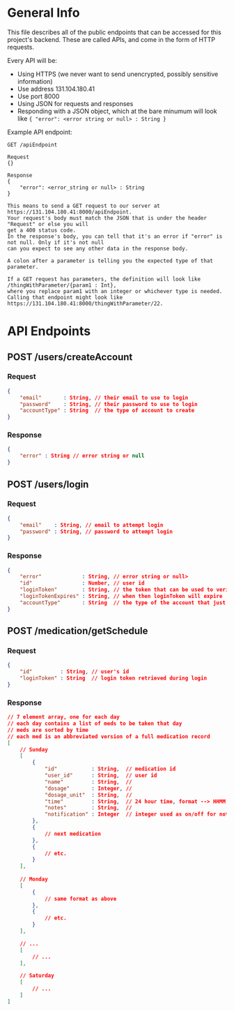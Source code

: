 # General Info
This file describes all of the public endpoints that can be accessed for this project's backend.
These are called APIs, and come in the form of HTTP requests.

Every API will be:
- Using HTTPS (we never want to send unencrypted, possibly sensitive information)
- Use address 131.104.180.41
- Use port 8000
- Using JSON for requests and responses
- Responding with a JSON object, which at the bare minumum will look like 
`{ "error": <error string or null> : String }`

Example API endpoint:
```
GET /apiEndpoint

Request
{}

Response
{
    "error": <error_string or null> : String
}

This means to send a GET request to our server at https://131.104.180.41:8000/apiEndpoint.
Your request's body must match the JSON that is under the header "Request" or else you will
get a 400 status code.
In the response's body, you can tell that it's an error if "error" is not null. Only if it's not null
can you expect to see any other data in the response body.

A colon after a parameter is telling you the expected type of that parameter.

If a GET request has parameters, the definition will look like /thingWithParameter/{param1 : Int},
where you replace param1 with an integer or whichever type is needed.
Calling that endpoint might look like https://131.104.180.41:8000/thingWithParameter/22.
```

# API Endpoints
## POST /users/createAccount
### Request
```json
{
    "email"       : String, // their email to use to login
    "password"    : String, // their password to use to login
    "accountType" : String  // the type of account to create
}
```

### Response
```json
{
    "error" : String // error string or null
}
```

## POST /users/login
### Request
```json
{
    "email"    : String, // email to attempt login
    "password" : String, // password to attempt login
}
```

### Response
```json
{
    "error"             : String, // error string or null>
    "id"                : Number, // user id
    "loginToken"        : String, // the token that can be used to verify correct login
    "loginTokenExpires" : String, // when then loginToken will expire
    "accountType"       : String  // the type of the account that just logged in
}
```

## POST /medication/getSchedule
### Request
```json
{
    "id"         : String, // user's id
    "loginToken" : String  // login token retrieved during login
}
```

### Response
```json
// 7 element array, one for each day
// each day contains a list of meds to be taken that day
// meds are sorted by time
// each med is an abbreviated version of a full medication record
[
    // Sunday
    [
        {
            "id"           : String,  // medication id
            "user_id"      : String,  // user id
            "name"         : String,  // 
            "dosage"       : Integer, // 
            "dosage_unit"  : String,  // 
            "time"         : String,  // 24 hour time, format --> HHMM
            "notes"        : String,  // 
            "notification" : Integer  // integer used as on/off for notifications
        },
        {
            // next medication
        },
        {
            // etc.
        }
    ],
    
    // Monday
    [
        {
            // same format as above
        },
        {
            // etc.
        }
    ],

    // ...
    [
        // ...
    ],

    // Saturday
    [
        // ...
    ]
]
```